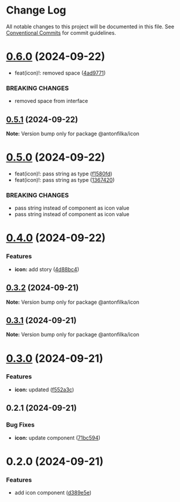 # Change Log

All notable changes to this project will be documented in this file.
See [Conventional Commits](https://conventionalcommits.org) for commit guidelines.

# [0.6.0](https://github.com/antonfilka/react-components-kit/compare/@antonfilka/icon@0.5.1...@antonfilka/icon@0.6.0) (2024-09-22)


* feat(icon)!: removed space ([4ad9771](https://github.com/antonfilka/react-components-kit/commit/4ad977115f4fdd8619a84b62520bd67d5c148d2e))


### BREAKING CHANGES

* removed space from interface





## [0.5.1](https://github.com/antonfilka/react-components-kit/compare/@antonfilka/icon@0.5.0...@antonfilka/icon@0.5.1) (2024-09-22)

**Note:** Version bump only for package @antonfilka/icon





# [0.5.0](https://github.com/antonfilka/react-components-kit/compare/@antonfilka/icon@0.4.0...@antonfilka/icon@0.5.0) (2024-09-22)


* feat(icon)!: pass string as type ([f1580fd](https://github.com/antonfilka/react-components-kit/commit/f1580fdce27ea31a5cbae01f42eac3d18b8719da))
* feat(icon)!: pass string as type ([1367420](https://github.com/antonfilka/react-components-kit/commit/1367420adb36cd821169cf12403e68b5ec069a67))


### BREAKING CHANGES

* pass string instead of component as icon value
* pass string instead of component as icon value





# [0.4.0](https://github.com/antonfilka/react-components-kit/compare/@antonfilka/icon@0.3.2...@antonfilka/icon@0.4.0) (2024-09-22)


### Features

* **icon:** add story ([4d88bc4](https://github.com/antonfilka/react-components-kit/commit/4d88bc4525bf0dc0209e07c46315a12996bd5c8b))





## [0.3.2](https://github.com/antonfilka/react-components-kit/compare/@antonfilka/icon@0.3.1...@antonfilka/icon@0.3.2) (2024-09-21)

**Note:** Version bump only for package @antonfilka/icon





## [0.3.1](https://github.com/antonfilka/react-components-kit/compare/@antonfilka/icon@0.3.0...@antonfilka/icon@0.3.1) (2024-09-21)

**Note:** Version bump only for package @antonfilka/icon





# [0.3.0](https://github.com/antonfilka/react-components-kit/compare/@antonfilka/icon@0.2.1...@antonfilka/icon@0.3.0) (2024-09-21)


### Features

* **icon:** updated ([f552a3c](https://github.com/antonfilka/react-components-kit/commit/f552a3cce014a84b9940f11009fafadd4f95ed90))





## 0.2.1 (2024-09-21)


### Bug Fixes

* **icon:** update component ([71bc594](https://github.com/antonfilka/react-components-kit/commit/71bc594758238c2465d7c173931cfee8ee6b45fa))





# 0.2.0 (2024-09-21)


### Features

* add icon component ([d389e5e](https://github.com/antonfilka/react-components-kit/commit/d389e5edf212a7d067b89ad89f5f6ba1a2247cfb))
